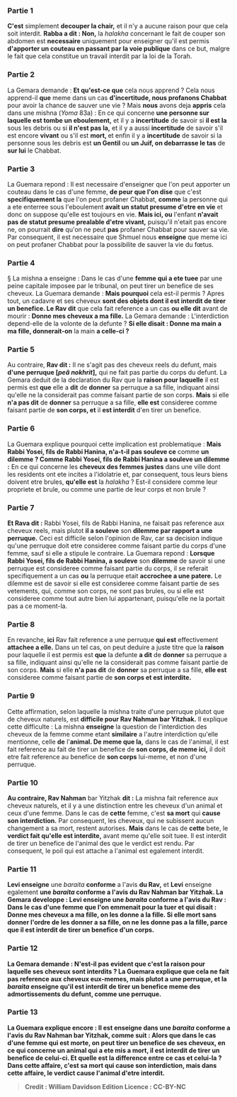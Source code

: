 
### Partie 1
<b>C'est</b> simplement <b>decouper la chair,</b> et il n'y a aucune raison pour que cela soit interdit. <b>Rabba a dit : Non,</b> la <i>halakha</i> concernant le fait de couper son abdomen est <b>necessaire</b> uniquement pour enseigner qu'il est permis <b>d'apporter un couteau en passant par la voie publique</b> dans ce but, malgre le fait que cela constitue un travail interdit par la loi de la Torah.

### Partie 2
La Gemara demande : <b>Et qu'est-ce que</b> cela nous apprend ? </b> Cela nous apprend-il <b>que</b> meme dans un cas <b>d'incertitude, nous profanons Chabbat</b> pour avoir la chance de sauver une vie ? Mais <b>nous</b> avons deja <b>appris</b> cela dans une mishna (<i>Yoma</i> 83a) : En ce qui concerne <b>une personne sur laquelle est tombe un eboulement,</b> et il y a <b>incertitude</b> de savoir si <b>il est la</b> sous les debris ou si <b>il n'est pas la,</b> et il y a aussi <b>incertitude</b> de savoir s'il est encore <b>vivant</b> ou s'il est <b>mort, </b> et enfin il y a <b>incertitude</b> de savoir si la personne sous les debris est <b>un Gentil</b> ou <b>un Juif, on debarrasse le tas</b> de <b>sur lui</b> le Chabbat.

### Partie 3
La Guemara repond : Il est necessaire d'enseigner que l'on peut apporter un couteau dans le cas d'une femme, <b>de peur que l'on dise</b> que c'est <b>specifiquement la</b> que l'on peut profaner Chabbat, <b>comme</b> la personne qui a ete enterree sous l'eboulement <b>avait un statut presume d'etre en vie</b> et donc on suppose qu'elle est toujours en vie. <b>Mais ici, ou</b> l'enfant <b>n'avait pas de statut presume prealable d'etre vivant,</b> puisqu'il n'etait pas encore ne, on pourrait <b>dire</b> qu'on ne peut <b>pas</b> profaner Chabbat pour sauver sa vie. Par consequent, il est necessaire que Shmuel nous <b>enseigne</b> que meme ici on peut profaner Chabbat pour la possibilite de sauver la vie du fœtus.

### Partie 4
§ La mishna a enseigne : Dans le cas d'une <b>femme qui a ete tuee</b> par une peine capitale imposee par le tribunal, on peut tirer un benefice de ses cheveux. La Guemara demande : <b>Mais pourquoi</b> cela est-il permis ? Apres tout, un cadavre et ses cheveux <b>sont des objets dont il est interdit de tirer un benefice. Le Rav dit</b> que cela fait reference a un cas <b>ou elle dit</b> avant de mourir : <b>Donne mes cheveux a ma fille.</b> La Gemara demande : L'interdiction depend-elle de la volonte de la defunte ? <b>Si elle disait : Donne ma main a ma fille, donnerait-on</b> la main <b>a celle-ci ?</b>

### Partie 5
Au contraire, <b>Rav dit :</b> Il ne s'agit pas des cheveux reels du defunt, mais <b>d'une perruque [<i>peâ nokhrit</i>],</b> qui ne fait pas partie du corps du defunt. La Gemara deduit de la declaration du Rav que la <b>raison pour laquelle</b> il est permis est <b>que</b> elle a <b>dit</b> de <b>donner</b> sa perruque a sa fille, indiquant ainsi qu'elle ne la considerait pas comme faisant partie de son corps. <b>Mais</b> si elle <b>n'a pas dit</b> de <b>donner</b> sa perruque a sa fille, <b>elle est</b> consideree comme faisant partie de <b>son corps, et</b> il <b>est interdit</b> d'en tirer un benefice.

### Partie 6
La Guemara explique pourquoi cette implication est problematique : <b>Mais Rabbi Yosei, fils de Rabbi Hanina, n'a-t-il pas souleve ce</b> comme <b>un dilemme ? Comme Rabbi Yosei, fils de Rabbi Hanina a souleve un dilemme :</b> En ce qui concerne les <b>cheveux des femmes justes</b> dans une ville dont les residents ont ete incites a l'idolatrie et, par consequent, tous leurs biens doivent etre brules, <b>qu'elle est</b> la <i>halakha</i> ? Est-il considere comme leur propriete et brule, ou comme une partie de leur corps et non brule ?

### Partie 7
<b>Et Rava dit :</b> Rabbi Yosei, fils de Rabbi Hanina, ne faisait pas reference aux cheveux reels, mais plutot <b>il a souleve</b> son <b>dilemme par rapport a une perruque.</b> Ceci est difficile selon l'opinion de Rav, car sa decision indique qu'une perruque doit etre consideree comme faisant partie du corps d'une femme, sauf si elle a stipule le contraire. La Guemara repond : <b>Lorsque Rabbi Yosei, fils de Rabbi Hanina, a souleve</b> son <b>dilemme</b> de savoir si une perruque est consideree comme faisant partie du corps, il se referait specifiquement a un cas <b>ou</b> la perruque etait <b>accrochee a une patere.</b> Le dilemme est de savoir si elle est consideree comme faisant partie de ses vetements, qui, comme son corps, ne sont pas brules, ou si elle est consideree comme tout autre bien lui appartenant, puisqu'elle ne la portait pas a ce moment-la.

### Partie 8
En revanche, <b>ici</b> Rav fait reference a une perruque <b>qui est</b> effectivement <b>attachee a elle.</b> Dans un tel cas, on peut deduire a juste titre que la <b>raison</b> pour laquelle il est permis est <b>que</b> la defunte <b>a dit</b> de <b>donner</b> sa perruque a sa fille, indiquant ainsi qu'elle ne la considerait pas comme faisant partie de son corps. <b>Mais</b> si elle <b>n'a pas dit</b> de <b>donner</b> sa perruque a sa fille, <b>elle est</b> consideree comme faisant partie de <b>son corps et est interdite.</b>

### Partie 9
Cette affirmation, selon laquelle la mishna traite d'une perruque plutot que de cheveux naturels, est <b>difficile pour Rav Nahman bar Yitzhak.</b> Il explique cette difficulte : La mishna <b>enseigne</b> la question de l'interdiction des cheveux de la femme comme etant <b>similaire</b> a l'autre interdiction qu'elle mentionne, celle <b>de</b> l'<b>animal. De meme que la,</b> dans le cas de l'animal, il est fait reference au fait de tirer un benefice de <b>son corps, de meme ici,</b> il doit etre fait reference au benefice de <b>son corps</b> lui-meme, et non d'une perruque.

### Partie 10
<b>Au contraire, Rav Nahman</b> bar Yitzhak <b>dit :</b> La mishna fait reference aux cheveux naturels, et il y a une distinction entre les cheveux d'un animal et ceux d'une femme. Dans le cas de <b>cette</b> femme, c'est <b>sa mort</b> qui <b>cause son interdiction.</b> Par consequent, les cheveux, qui ne subissent aucun changement a sa mort, restent autorises. <b>Mais</b> dans le cas de <b>cette</b> bete, le <b>verdict fait qu'elle est interdite,</b> avant meme qu'elle soit tuee. Il est interdit de tirer un benefice de l'animal des que le verdict est rendu. Par consequent, le poil qui est attache a l'animal est egalement interdit.

### Partie 11
<b>Levi enseigne</b> une <i>baraita</i> <b>conforme</b> a l'avis <b>du Rav,</b> et <b>Levi</b> enseigne egalement <b>une <i>baraita</i> <b>conforme</b> a l'avis <b>du Rav Nahman bar Yitzhak.</b> La Gemara developpe : <b>Levi enseigne</b> une <i>baraita</i> <b>conforme</b> a l'avis <b>du Rav :</b> Dans le cas d'une <b>femme que l'on emmenait pour la tuer et</b> qui <b>disait : Donne mes cheveux a ma fille, on les donne</b> a la fille. Si elle <b>mort</b> sans donner l'ordre de les donner a sa fille, <b>on ne les donne pas</b> a la fille, <b>parce que</b> il <b>est interdit de</b> tirer un <b>benefice</b> d'un <b>corps.</b>

### Partie 12
La Gemara demande : N'est-il pas <b>evident</b> que c'est la raison pour laquelle ses cheveux sont interdits ? La Guemara explique que cela ne fait pas reference aux cheveux eux-memes, mais <b>plutot</b> a une perruque, et la <i>baraita</i> enseigne qu'il est <b>interdit de</b> tirer un <b>benefice</b> meme des <b>admortissements</b> du <b>defunt,</b> comme une perruque.

### Partie 13
La Guemara explique encore : <b>Il est enseigne</b> dans une <i>baraita</i> <b>conforme</b> a l'avis du <b>Rav Nahman bar Yitzhak,</b> comme suit : Alors que dans le cas d'une <b>femme qui est morte, on peut tirer un benefice de ses cheveux,</b> en ce qui concerne <b>un animal qui a ete mis a mort, il est interdit de</b> tirer un <b>benefice</b> de celui-ci. <b>Et quelle est la difference entre ce</b> cas <b>et celui-la</b> ? Dans <b>cette</b> affaire, c'est <b>sa mort</b> qui <b>cause son interdiction, mais</b> dans <b>cette</b> affaire, le <b>verdict cause</b> l'animal <b>d'etre interdit.</b>

>Credit : William Davidson Edition
>Licence : CC-BY-NC